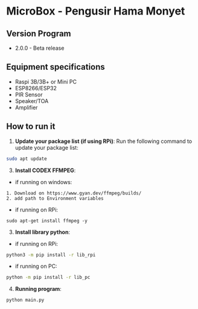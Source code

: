 # MicroBox - Pengusir Hama Monyet

## Version Program
- 2.0.0 - Beta release

## Equipment specifications
- Raspi 3B/3B+ or Mini PC
- ESP8266/ESP32
- PIR Sensor
- Speaker/TOA
- Amplifier

## How to run it
1. **Update your package list (if using RPi)**: Run the following command to update your package list:
```sh
sudo apt update
```
3. **Install CODEX FFMPEG**:
- if running on windows:
```
1. Download on https://www.gyan.dev/ffmpeg/builds/
2. add path to Environment variables
```
- if running on RPi:
```
sudo apt-get install ffmpeg -y
```
3. **Install library python**:
- if running on RPi:
```sh
python3 -m pip install -r lib_rpi
```
- if running on PC:
```sh
python -m pip install -r lib_pc
```
4. **Running program**:
```sh
python main.py
```